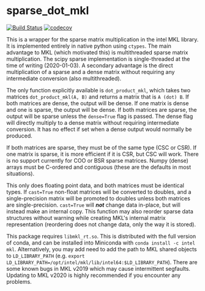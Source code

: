 # sparse_dot_mkl
[![Build Status](https://travis-ci.org/flatironinstitute/sparse_dot.svg?branch=master)](https://travis-ci.org/flatironinstitute/sparse_dot)
[![codecov](https://codecov.io/gh/flatironinstitute/sparse_dot/branch/master/graph/badge.svg)](https://codecov.io/gh/flatironinstitute/sparse_dot)


This is a wrapper for the sparse matrix multiplication in the intel MKL library.
It is implemented entirely in native python using `ctypes`.
The main advantage to MKL (which motivated this) is multithreaded sparse matrix multiplication. 
The scipy sparse implementation is single-threaded at the time of writing (2020-01-03).
A secondary advantage is the direct multiplication of a sparse and a dense matrix without requiring any
intermediate conversion (also multithreaded). 

The only function explicitly available is `dot_product_mkl`, which takes two matrices
`dot_product_mkl(A, B)` and returns a matrix that is `A (dot) B`. 
If both matrices are dense, the output will be dense.
If one matrix is dense and one is sparse, the output will be dense.
If both matrices are sparse, the output will be sparse unless the `dense=True` flag is passed.
The dense flag will directly multiply to a dense matrix without requiring intermediate conversion.
It has no effect if set when a dense output would normally be produced.

If both matrices are sparse, they must be of the same type (CSC or CSR).
If one matrix is sparse, it is more efficient if it is CSR, but CSC will work.
There is no support currently for COO or BSR sparse matrices. 
Numpy (dense) arrays must be C-ordered and contiguous (these are the defaults in most situations).

This only does floating point data, and both matrices must be identical types.
If `cast=True` non-float matrices will be converted to doubles,
and a single-precision matrix will be promoted to doubles unless both matrices are single-precision. 
`cast=True` will ***not*** change data in-place, but will instead make an internal copy. 
This function may also reorder sparse data structures without warning while creating MKL's internal matrix representation
(reordering does not change data, only the way it is stored).

This package requires `libmkl_rt.so`. This is distributed with the full version of conda,
and can be installed into Miniconda with `conda install -c intel mkl`.
Alternatively, you may add need to add the path to MKL shared objects to `LD_LIBRARY_PATH`
(e.g. `export LD_LIBRARY_PATH=/opt/intel/mkl/lib/intel64:$LD_LIBRARY_PATH`).
There are some known bugs in MKL v2019 which may cause intermittent segfaults.
Updating to MKL v2020 is highly recommended if you encounter any problems.